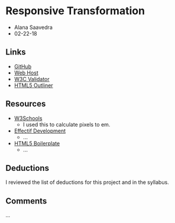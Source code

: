 
# Responsive Transformation
* Alana Saavedra
* 02-22-18

## Links
* [GitHub](...)
* [Web Host](...)
* [W3C Validator](https://validator.w3.org/unicorn/check?ucn_uri=https%3A%2F%2Fvalidator.w3.org%2Fnu%2F%3Fdoc%3Dhttp%253A%252F%252Fwww.alanasaavedra.com%252Fproject_transformation_saavedra_alana%252F&ucn_task=conformance#)
* [HTML5 Outliner](https://gsnedders.html5.org/outliner/)


## Resources
* [W3Schools](https://www.w3schools.com/cssref/css_pxtoemconversion.asp)
  * I used this to calculate pixels to em.
* [Effectif Development](http://effectif.com/git/recovering-lost-git-commits)
	* ...
* [HTML5 Boilerplate](https://github.com/h5bp/html5-boilerplate/blob/master/src/css/main.css#L107-L169)
	* ...


## Deductions
I reviewed the list of deductions for this project and in the syllabus.

## Comments
...
